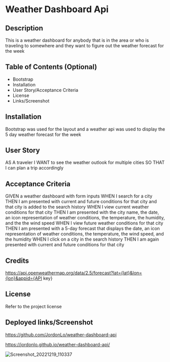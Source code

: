 # Weather Dashboard Api

## Description
This is a weather dashboard for anybody that is in the area or who is traveling 
to somewhere and they want to figure out the weather forecast for the week

## Table of Contents (Optional)

- Bootstrap
- Installation
- User Story/Acceptance Criteria
- License
- Links/Screenshot

## Installation

Bootstrap was used for the layout and a weather api was used to display the 5 day weather forecast for the week

## User Story

AS A traveler
I WANT to see the weather outlook for multiple cities
SO THAT I can plan a trip accordingly

## Acceptance Criteria

GIVEN a weather dashboard with form inputs
WHEN I search for a city
THEN I am presented with current and future conditions for that city and that city is added to the search history
WHEN I view current weather conditions for that city
THEN I am presented with the city name, the date, an icon representation of weather conditions, the temperature, the humidity, and the the wind speed
WHEN I view future weather conditions for that city
THEN I am presented with a 5-day forecast that displays the date, an icon representation of weather conditions, the temperature, the wind speed, and the humidity
WHEN I click on a city in the search history
THEN I am again presented with current and future conditions for that city

## Credits

https://api.openweathermap.org/data/2.5/forecast?lat={lat}&lon={lon}&appid={API key}

## License

Refer to the project license

## Deployed links/Screenshot

https://github.com/JordonLo/weather-dashboard-api

https://jordonlo.github.io/weather-dashboard-api/


![Screenshot_20221219_110337](https://user-images.githubusercontent.com/113495052/208604026-e6fbe4e9-fd44-47b6-bfb9-f1c77dfb2944.png)
